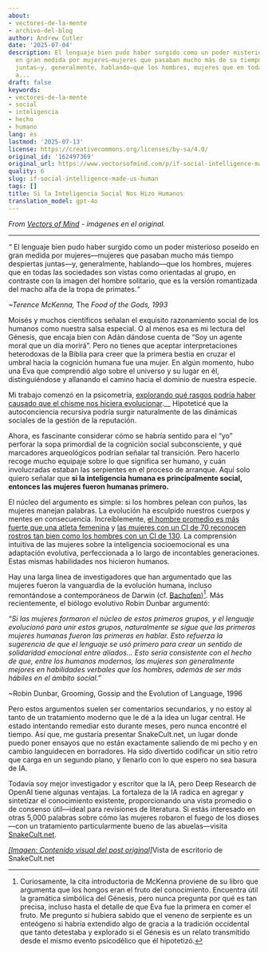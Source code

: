 ```yaml
---
about:
- vectores-de-la-mente
- archivo-del-blog
author: Andrew Cutler
date: '2025-07-04'
description: El lenguaje bien pudo haber surgido como un poder misterioso poseído
  en gran medida por mujeres—mujeres que pasaban mucho más de su tiempo despiertas
  juntas—y, generalmente, hablando—que los hombres, mujeres que en todas las sociedades
  a...
draft: false
keywords:
- vectores-de-la-mente
- social
- inteligencia
- hecho
- humano
lang: es
lastmod: '2025-07-13'
license: https://creativecommons.org/licenses/by-sa/4.0/
original_id: '162497369'
original_url: https://www.vectorsofmind.com/p/if-social-intelligence-made-us-human
quality: 6
slug: if-social-intelligence-made-us-human
tags: []
title: Si la Inteligencia Social Nos Hizo Humanos
translation_model: gpt-4o
---
```


*From [Vectors of Mind](https://www.vectorsofmind.com/p/if-social-intelligence-made-us-human) - imágenes en el original.*

---

_“_ El lenguaje bien pudo haber surgido como un poder misterioso poseído en gran medida por mujeres—mujeres que pasaban mucho más tiempo despiertas juntas—y, generalmente, hablando—que los hombres, mujeres que en todas las sociedades son vistas como orientadas al grupo, en contraste con la imagen del hombre solitario, que es la versión romantizada del macho alfa de la tropa de primates._”_

 _~Terence McKenna,_ The _Food of the Gods, 1993_

Moisés y muchos científicos señalan el exquisito razonamiento social de los humanos como nuestra salsa especial. O al menos esa es mi lectura del Génesis, que encaja bien con Adán dándose cuenta de “Soy un agente moral que un día morirá”. Pero no tienes que aceptar interpretaciones heterodoxas de la Biblia para creer que la primera bestia en cruzar el umbral hacia la cognición humana fue una mujer. En algún momento, hubo una Eva que comprendió algo sobre el universo y su lugar en él, distinguiéndose y allanando el camino hacia el dominio de nuestra especie.

Mi trabajo comenzó en la psicometría, [explorando qué rasgos podría haber causado que el chisme nos hiciera evolucionar](https://www.vectorsofmind.com/p/consequences-of-conscience).__ Hipoteticé que la autoconciencia recursiva podría surgir naturalmente de las dinámicas sociales de la gestión de la reputación.

Ahora, es fascinante considerar cómo se habría sentido para el “yo” perforar la sopa primordial de la cognición social subconsciente, y qué marcadores arqueológicos podrían señalar tal transición. Pero hacerlo recoge mucho equipaje sobre lo que significa ser humano, y cuán involucradas estaban las serpientes en el proceso de arranque. Aquí solo quiero señalar que **si la inteligencia humana es principalmente social, entonces las mujeres fueron humanas primero.**

El núcleo del argumento es simple: si los hombres pelean con puños, las mujeres manejan palabras. La evolución ha esculpido nuestros cuerpos y mentes en consecuencia. Increíblemente, [el hombre promedio es más fuerte que una atleta femenina](https://www.reddit.com/r/dataisbeautiful/comments/4vcxd0/almost_all_men_are_stronger_than_almost_all_women/) y [las mujeres con un CI de 70 reconocen rostros tan bien como los hombres con un CI de 130](https://www.aporiamagazine.com/p/why-do-low-iq-women-dominate-high#details). La comprensión intuitiva de las mujeres sobre la inteligencia socioemocional es una adaptación evolutiva, perfeccionada a lo largo de incontables generaciones. Estas mismas habilidades nos hicieron humanos.

Hay una larga línea de investigadores que han argumentado que las mujeres fueron la vanguardia de la evolución humana, incluso remontándose a contemporáneos de Darwin (cf. [Bachofen](https://www.vectorsofmind.com/i/145682170/myths-of-matriarchy-reconsidered-deborah-b-gewertz))[^1]. Más recientemente, el biólogo evolutivo Robin Dunbar argumentó:

_“Si las mujeres formaron el núcleo de estos primeros grupos, y el lenguaje evolucionó para unir estos grupos, naturalmente se sigue que las primeras mujeres humanas fueron las primeras en hablar. Esto refuerza la sugerencia de que el lenguaje se usó primero para crear un sentido de solidaridad emocional entre aliados... Esto sería consistente con el hecho de que, entre los humanos modernos, las mujeres son generalmente mejores en habilidades verbales que los hombres, además de ser más hábiles en el ámbito social.”_

~Robin Dunbar, Grooming, Gossip and the Evolution of Language, 1996

Pero estos argumentos suelen ser comentarios secundarios, y no estoy al tanto de un tratamiento moderno que le dé a la idea un lugar central. He estado intentando remediar esto durante meses, pero nunca encontré el tiempo. Así que, me gustaría presentar SnakeCult.net, un lugar donde puedo poner ensayos que no están exactamente saliendo de mi pecho y en cambio languidecen en borradores. Ha sido divertido codificar un sitio retro que carga en un segundo plano, y llenarlo con lo que espero no sea basura de IA.

Todavía soy mejor investigador y escritor que la IA, pero Deep Research de OpenAI tiene algunas ventajas. La fortaleza de la IA radica en agregar y sintetizar el conocimiento existente, proporcionando una vista promedio o de consenso útil—ideal para revisiones de literatura. Si estás interesado en otras 5,000 palabras sobre cómo las mujeres robaron el fuego de los dioses—con un tratamiento particularmente bueno de las abuelas—visita [SnakeCult.net](https://snakecult.net/posts/women-human-first/).

[*[Imagen: Contenido visual del post original]*](https://substackcdn.com/image/fetch/$s_!jr4I!,f_auto,q_auto:good,fl_progressive:steep/https%3A%2F%2Fsubstack-post-media.s3.amazonaws.com%2Fpublic%2Fimages%2F4c9065ba-ce21-4045-88f7-0afca0e1d6c1_1898x1480.png)Vista de escritorio de SnakeCult.net

[^1]: Curiosamente, la cita introductoria de McKenna proviene de su libro que argumenta que los hongos eran el fruto del conocimiento. Encuentra útil la gramática simbólica del Génesis, pero nunca pregunta por qué es tan precisa, incluso hasta el detalle de que Eva fue la primera en comer el fruto. Me pregunto si hubiera sabido que el veneno de serpiente es un enteógeno si habría extendido algo de gracia a la tradición occidental que tanto detestaba y explorado si el Génesis es un relato transmitido desde el mismo evento psicodélico que él hipotetizó.